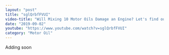 ```yaml
---
layout: "post"
title: "sglQrbfFVUI"
video-title: "Will Mixing 10 Motor Oils Damage an Engine? Let's find out!"
date: "2019-09-02"
youtube: "https://www.youtube.com/watch?v=sglQrbfFVUI"
category: "Motor Oil"
---
```

<div class="space-y-1"><p class="text-gray-400">Adding soon</p></div>